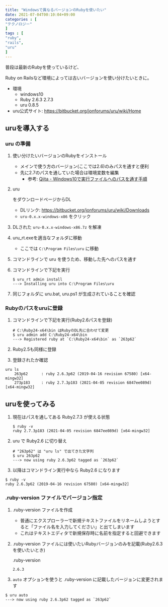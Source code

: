 ```yaml
---
title: "Windowsで異なるバージョンのRubyを使いたい"
date: 2021-07-04T00:10:04+09:00
categories : [
"テクノロジー"
]
tags : [
"ruby",
"rails",
"uru"
]
---
```


普段は最新のRubyを使っているけど、

Ruby on Railsなど環境によっては古いバージョンを使い分けたいときに。

- 環境
  - windows10
  - Ruby 2.6.3 2.7.3
  - uru 0.8.5
- uru公式サイト: https://bitbucket.org/jonforums/uru/wiki/Home

## uruを導入する

### uru の準備

1. 使い分けたいバージョンのRubyをインストール

   - メインで使う方のバージョン(ここでは2.6)のみパスを通すと便利
   - 先に2.7のパスを通していた場合は環境変数を編集
     - 参考: [Qiita - Windows10で実行ファイルへのパスを通す手順](https://qiita.com/shuhey/items/7ee0d25f14a997c9e285)

2. uru

   をダウンロードページからDL

   - DLリンク: https://bitbucket.org/jonforums/uru/wiki/Downloads
   - `uru-0.x.x-windows-x86` をクリック

3. DLされた `uru-0.x.x-windows-x86.7z` を解凍

4. uru_rt.exeを適当なフォルダに移動

   - ここでは `C:\Program Files\uru` に移動

5. コマンドラインで uru を使うため、移動した先へのパスを通す

6. コマンドラインで下記を実行

   ```
   $ uru_rt admin install
   ---> Installing uru into C:\Program Files\uru
   ```

   

7. 同じフォルダに uru.bat, uru.ps1 が生成されていることを確認

### Rubyのパスをuruに登録

1. コマンドラインで下記を実行(Ruby2.6パスを登録)

   ```
   # C:\Ruby24-x64\bin はRubyのDL先に合わせて変更
   $ uru admin add C:\Ruby24-x64\bin
   ---> Registered ruby at `C:\Ruby24-x64\bin` as `263p62`
   ```

   

2. Ruby2.5も同様に登録

3. 登録されたか確認

```
uru ls
    263p62      : ruby 2.6.3p62 (2019-04-16 revision 67580) [x64-mingw32]
    273p183     : ruby 2.7.3p183 (2021-04-05 revision 6847ee089d) [x64-mingw32]
```

## uruを使ってみる

1. 現在はパスを通してある Ruby2.7.3 が使える状態

   ```
   $ ruby -v
   ruby 2.7.3p183 (2021-04-05 revision 6847ee089d) [x64-mingw32]
   ```

2. uru で Ruby2.6 に切り替え

   ```
   # "263p62" は "uru ls" で出てきた文字列
   $ uru 263p62
   ---> now using ruby 2.6.3p62 tagged as `263p62`
   ```

3. 以降はコマンドライン実行中なら Ruby2.6 になります

```
$ ruby -v
ruby 2.6.3p62 (2019-04-16 revision 67580) [x64-mingw32]
```

### .ruby-version ファイルでバージョン指定

1. .ruby-version ファイルを作成

   - 普通にエクスプローラーで新規テキストファイルをリネームしようとすると「ファイル名を入力してください」と出てしまいます
   - これはテキストエディタで新規保存時に名前を指定すると回避できます

2. .ruby-version ファイルには使いたいRubyバージョンのみを記載(Ruby2.6.3を使いたいとき)

   .ruby-version

   ```
   2.6.3
   ```

3. `auto` オプションを使うと .ruby-version に記載したバージョンに変更されます

```
$ uru auto
---> now using ruby 2.6.3p62 tagged as `263p62`
```

